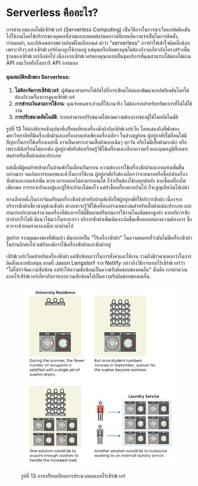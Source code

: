 # Serverless คืออะไร?

การคำนวณแบบไม่มีเซิร์ฟเวอร์ (Serverless Computing) เป็นวิธีการในการนำเว็บแอปพลิเคชันไปใช้งานโดยใช้บริการของบุคคลที่สามและแพลตฟอร์มคลาวด์ที่แทนที่ความจำเป็นในการติดตั้ง, กำหนดค่า, และอัปเดตสภาพแวดล้อมฝั่งแบ็กเอนด์ คำว่า "serverless" อาจทำให้เข้าใจผิดเล็กน้อย เพราะจริงๆ แล้วเซิร์ฟเวอร์ยังคงถูกใช้งานอยู่ แต่คุณหรือทีมของคุณไม่ต้องกังวลเกี่ยวกับโครงสร้างพื้นฐานของเซิร์ฟเวอร์อีกต่อไป เนื่องจากเซิร์ฟเวอร์ของคุณกลายเป็นชุดบริการที่คุณสามารถโต้ตอบได้ผ่าน API บนเว็บหรือไลบรารี API ภายนอก

#### คุณสมบัติหลักของ Serverless:

1. **ไม่ต้องจัดการเซิร์ฟเวอร์**: ผู้พัฒนาสามารถโฟกัสไปที่การเขียนโค้ดและพัฒนาแอปพลิเคชันโดยไม่ต้องกังวลเรื่องการดูแลเซิร์ฟเวอร์
2. **การชำระเงินตามการใช้งาน**: คุณจ่ายเฉพาะส่วนที่ใช้งานจริง ไม่ต้องจ่ายสำหรับทรัพยากรที่ไม่ได้ใช้งาน
3. **การปรับขนาดอัตโนมัติ**: ระบบสามารถปรับขนาดได้ตามความต้องการของผู้ใช้โดยอัตโนมัติ

รูปที่ 13 ให้คำอธิบายเชิงอุปมาที่เปรียบเทียบเครื่องซักผ้ากับเซิร์ฟเวอร์เว็บ โดยแสดงถึงที่พักของมหาวิทยาลัยที่มีเครื่องซักผ้าและเครื่องอบแห้งเพียงเครื่องเดียว ในช่วงฤดูร้อน ผู้อยู่อาศัยไม่กี่คนไม่มีปัญหาในการใช้เครื่องเหล่านี้ อาจเป็นเพราะสวมเสื้อผ้าแบบเดิมๆ ทุกวัน หรือไม่มีเสื้อผ้ามากนัก หรือเพราะมีนักเรียนไม่มากนัก ผู้อยู่อาศัยยังต้องเรียนรู้วิธีใช้เครื่องและเลือกความเร็วและอุณหภูมิที่เหมาะสมสำหรับเสื้อผ้าแต่ละประเภท

แต่เมื่อมีผู้คนย้ายเข้ามาในบ้านพักในเดือนกันยายน ความต้องการใช้เครื่องซักผ้าและอบแห้งเพิ่มขึ้นอย่างมาก จนเกิดการรอคอยและคิวในการใช้งาน ผู้อยู่อาศัยจึงต้องเลือกว่าจะทนรอหรือซื้อ/เช่าเครื่องซักผ้าและอบแห้งเพิ่ม หากเวลารอคอยไม่สามารถทนได้ ก็จำเป็นต้องใช้กลยุทธ์หลัง หากซื้อเครื่องไม่เพียงพอ การรอจะยังคงอยู่และผู้ใช้จะยังคงไม่พอใจ แต่ถ้าซื้อเครื่องมากเกินไป ก็จะสูญเสียเงินไปเปล่า

ทางเลือกหนึ่งในการจัดเตรียมเครื่องซักผ้าสำหรับบ้านพักคือให้ผู้อยู่อาศัยใช้บริการซักผ้า เนื่องจากบริการซักผ้าเชี่ยวชาญด้านซักผ้า พวกเขาจะรู้วิธีใช้เครื่องอย่างเหมาะสมสำหรับเสื้อผ้าแต่ละประเภท และสามารถประมาณจำนวนเครื่องที่ต้องการได้ดีขึ้นตามปริมาณการใช้งานในอดีตของลูกค้า หากบริการซักผ้าทำกำไรได้ดี มีแนวโน้มว่าในระยะยาว บริการซักผ้าเพิ่มเติมจะเกิดขึ้นเพื่อตอบสนองความต้องการ ซึ่งควรจะช่วยลดราคาลงเมื่อเวลาผ่านไป

สุดท้าย จากมุมมองของที่พักแล้ว มันกลายเป็น "ไร้เครื่องซักผ้า" ในความหมายที่ว่ามันไม่มีเครื่องซักผ้าในบ้านอีกต่อไป แต่ยังคงมีการใช้เครื่องซักผ้าและซักผ้าอยู่

เซิร์ฟเวอร์เว็บคล้ายกับเครื่องซักผ้า แต่ซับซ้อนกว่าในการตั้งค่าและใช้งาน รวมถึงมีราคาแพงกว่าในการติดตั้งและสนับสนุน ตามที่ Jason Lengstorf จาก Netlify กล่าวถึงวิธีการแบบไร้เซิร์ฟเวอร์ว่า "ไม่ได้กำจัดความซับซ้อน แต่ทำให้ความซับซ้อนเป็นความรับผิดชอบของคนอื่น" นั่นคือ การคำนวณแบบไร้เซิร์ฟเวอร์เกี่ยวกับการเอาความซับซ้อนไปเป็นความรับผิดชอบของคนอื่น.

<figure><img src="../../.gitbook/assets/image (13).png" alt=""><figcaption><p>รูปที่ 13 การเปรียบเทียบการประมวลผลแบบไร้เซิร์ฟเวอร์</p></figcaption></figure>
